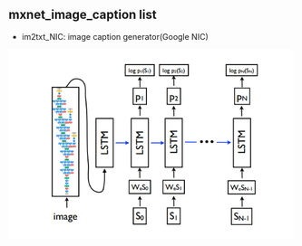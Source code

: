 ## mxnet_image_caption list  

* im2txt_NIC: image caption generator(Google NIC)  

![nic](./img/nic.png)

